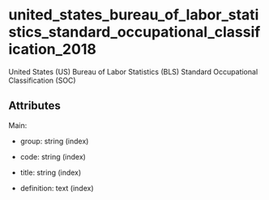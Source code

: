 # united_states_bureau_of_labor_statistics_standard_occupational_classification_2018


United States (US) Bureau of Labor Statistics (BLS) Standard Occupational Classification (SOC)


## Attributes

Main:

  * group: string (index)

  * code: string (index)

  * title: string (index)

  * definition: text (index)

